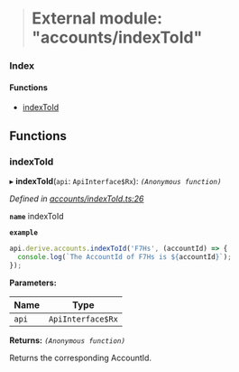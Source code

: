 > # External module: "accounts/indexToId"

### Index

#### Functions

* [indexToId](_accounts_indextoid_.md#indextoid)

## Functions

###  indexToId

▸ **indexToId**(`api`: `ApiInterface$Rx`): *`(Anonymous function)`*

*Defined in [accounts/indexToId.ts:26](https://github.com/polkadot-js/api/blob/edea20d/packages/api-derive/src/accounts/indexToId.ts#L26)*

**`name`** indexToId

**`example`** 
<BR>

```javascript
api.derive.accounts.indexToId('F7Hs', (accountId) => {
  console.log(`The AccountId of F7Hs is ${accountId}`);
});
```

**Parameters:**

Name | Type |
------ | ------ |
`api` | `ApiInterface$Rx` |

**Returns:** *`(Anonymous function)`*

Returns the corresponding AccountId.